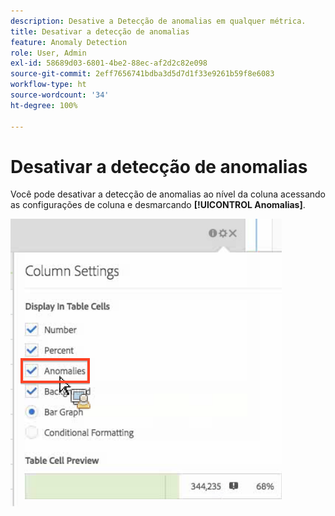```yaml
---
description: Desative a Detecção de anomalias em qualquer métrica.
title: Desativar a detecção de anomalias
feature: Anomaly Detection
role: User, Admin
exl-id: 58689d03-6801-4be2-88ec-af2d2c82e098
source-git-commit: 2eff7656741bdba3d5d7d1f33e9261b59f8e6083
workflow-type: ht
source-wordcount: '34'
ht-degree: 100%

---
```


# Desativar a detecção de anomalias

Você pode desativar a detecção de anomalias ao nível da coluna acessando as configurações de coluna e desmarcando **[!UICONTROL Anomalias]**.

![](assets/turnoff_anomalies.png)
